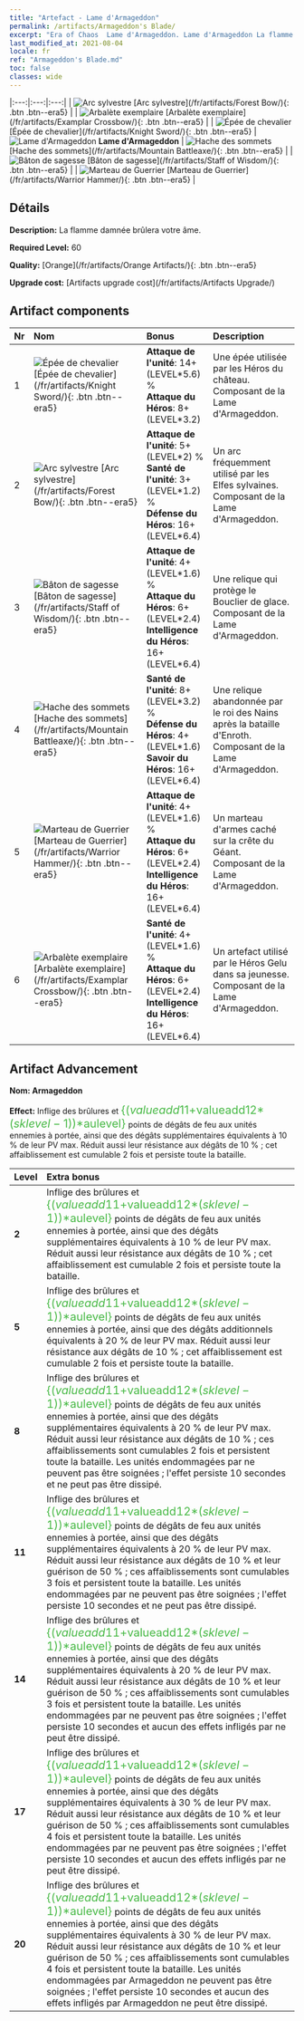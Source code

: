```yaml
---
title: "Artefact - Lame d'Armageddon"
permalink: /artifacts/Armageddon's Blade/
excerpt: "Era of Chaos  Lame d'Armageddon. Lame d'Armageddon La flamme damnée brûlera votre âme."
last_modified_at: 2021-08-04
locale: fr
ref: "Armageddon's Blade.md"
toc: false
classes: wide
---
```


  |:---:|:---:|:---:| 
  | ![Arc sylvestre](/images/t/artifact_40442.png) [Arc sylvestre](/fr/artifacts/Forest Bow/){: .btn .btn--era5} |   | ![Arbalète exemplaire](/images/t/artifact_40446.png) [Arbalète exemplaire](/fr/artifacts/Examplar Crossbow/){: .btn .btn--era5} | 
  | ![Épée de chevalier](/images/t/artifact_40441.png) [Épée de chevalier](/fr/artifacts/Knight Sword/){: .btn .btn--era5} | ![Lame d'Armageddon](/images/t/icon_artifact_44.png) **Lame d'Armageddon** | ![Hache des sommets](/images/t/artifact_40444.png) [Hache des sommets](/fr/artifacts/Mountain Battleaxe/){: .btn .btn--era5} | 
  | ![Bâton de sagesse](/images/t/artifact_40443.png) [Bâton de sagesse](/fr/artifacts/Staff of Wisdom/){: .btn .btn--era5} |   | ![Marteau de Guerrier](/images/t/artifact_40445.png) [Marteau de Guerrier](/fr/artifacts/Warrior Hammer/){: .btn .btn--era5} | 


## Détails

 **Description:** La flamme damnée brûlera votre âme.

 **Required Level:** 60

 **Quality:** [Orange](/fr/artifacts/Orange Artifacts/){: .btn .btn--era5}

 **Upgrade cost:** [Artifacts upgrade cost](/fr/artifacts/Artifacts Upgrade/)



## Artifact components

  | Nr |    Nom    |   Bonus | Description | 
  |:---|:-----------|:--------|:------------| 
  | 1 | ![Épée de chevalier](/images/t/artifact_40441.png) [Épée de chevalier](/fr/artifacts/Knight Sword/){: .btn .btn--era5} | **Attaque de l'unité**: 14+(LEVEL\*5.6) %<br/>**Attaque du Héros**: 8+(LEVEL\*3.2) | Une épée utilisée par les Héros du château. Composant de la Lame d'Armageddon. | 
  | 2 | ![Arc sylvestre](/images/t/artifact_40442.png) [Arc sylvestre](/fr/artifacts/Forest Bow/){: .btn .btn--era5} | **Attaque de l'unité**: 5+(LEVEL\*2) %<br/>**Santé de l'unité**: 3+(LEVEL\*1.2) %<br/>**Défense du Héros**: 16+(LEVEL\*6.4) | Un arc fréquemment utilisé par les Elfes sylvaines. Composant de la Lame d'Armageddon. | 
  | 3 | ![Bâton de sagesse](/images/t/artifact_40443.png) [Bâton de sagesse](/fr/artifacts/Staff of Wisdom/){: .btn .btn--era5} | **Attaque de l'unité**: 4+(LEVEL\*1.6) %<br/>**Attaque du Héros**: 6+(LEVEL\*2.4)<br/>**Intelligence du Héros**: 16+(LEVEL\*6.4) | Une relique qui protège le Bouclier de glace. Composant de la Lame d'Armageddon. | 
  | 4 | ![Hache des sommets](/images/t/artifact_40444.png) [Hache des sommets](/fr/artifacts/Mountain Battleaxe/){: .btn .btn--era5} | **Santé de l'unité**: 8+(LEVEL\*3.2) %<br/>**Défense du Héros**: 4+(LEVEL\*1.6)<br/>**Savoir du Héros**: 16+(LEVEL\*6.4) | Une relique abandonnée par le roi des Nains après la bataille d'Enroth. Composant de la Lame d'Armageddon. | 
  | 5 | ![Marteau de Guerrier](/images/t/artifact_40445.png) [Marteau de Guerrier](/fr/artifacts/Warrior Hammer/){: .btn .btn--era5} | **Attaque de l'unité**: 4+(LEVEL\*1.6) %<br/>**Attaque du Héros**: 6+(LEVEL\*2.4)<br/>**Intelligence du Héros**: 16+(LEVEL\*6.4) | Un marteau d'armes caché sur la crête du Géant. Composant de la Lame d'Armageddon. | 
  | 6 | ![Arbalète exemplaire](/images/t/artifact_40446.png) [Arbalète exemplaire](/fr/artifacts/Examplar Crossbow/){: .btn .btn--era5} | **Santé de l'unité**: 4+(LEVEL\*1.6) %<br/>**Attaque du Héros**: 6+(LEVEL\*2.4)<br/>**Intelligence du Héros**: 16+(LEVEL\*6.4) | Un artefact utilisé par le Héros Gelu dans sa jeunesse. Composant de la Lame d'Armageddon. | 


## Artifact Advancement

 **Nom: Armageddon**

 **Effect:** Inflige des brûlures et <span style="color: #48b946;font-size:20px">{($valueadd11+$valueadd12*($sklevel-1))*$aulevel}</span> points de dégâts de feu aux unités ennemies à portée, ainsi que des dégâts supplémentaires équivalents à 10 % de leur PV max. Réduit aussi leur résistance aux dégâts de 10 % ; cet affaiblissement est cumulable 2 fois et persiste toute la bataille.

  |  Level  |    Extra bonus  | 
  |:--------|:----------------| 
  | **2** | Inflige des brûlures et <span style="color: #48b946;font-size:20px">{($valueadd11+$valueadd12*($sklevel-1))*$aulevel}</span> points de dégâts de feu aux unités ennemies à portée, ainsi que des dégâts supplémentaires équivalents à 10 % de leur PV max. Réduit aussi leur résistance aux dégâts de 10 % ; cet affaiblissement est cumulable 2 fois et persiste toute la bataille. | 
  | **5** | Inflige des brûlures et <span style="color: #48b946;font-size:20px">{($valueadd11+$valueadd12*($sklevel-1))*$aulevel}</span> points de dégâts de feu aux unités ennemies à portée, ainsi que des dégâts additionnels équivalents à 20 % de leur PV max. Réduit aussi leur résistance aux dégâts de 10 % ; cet affaiblissement est cumulable 2 fois et persiste toute la bataille. | 
  | **8** | Inflige des brûlures et <span style="color: #48b946;font-size:20px">{($valueadd11+$valueadd12*($sklevel-1))*$aulevel}</span> points de dégâts de feu aux unités ennemies à portée, ainsi que des dégâts supplémentaires équivalents à 20 % de leur PV max. Réduit aussi leur résistance aux dégâts de 10 % ; ces affaiblissements sont cumulables 2 fois et persistent toute la bataille. Les unités endommagées par <Armageddon> ne peuvent pas être soignées ; l'effet persiste 10 secondes et ne peut pas être dissipé. | 
  | **11** | Inflige des brûlures et <span style="color: #48b946;font-size:20px">{($valueadd11+$valueadd12*($sklevel-1))*$aulevel}</span> points de dégâts de feu aux unités ennemies à portée, ainsi que des dégâts supplémentaires équivalents à 20 % de leur PV max. Réduit aussi leur résistance aux dégâts de 10 % et leur guérison de 50 % ; ces affaiblissements sont cumulables 3 fois et persistent toute la bataille. Les unités endommagées par <Armageddon> ne peuvent pas être soignées ; l'effet persiste 10 secondes et ne peut pas être dissipé. | 
  | **14** | Inflige des brûlures et <span style="color: #48b946;font-size:20px">{($valueadd11+$valueadd12*($sklevel-1))*$aulevel}</span> points de dégâts de feu aux unités ennemies à portée, ainsi que des dégâts supplémentaires équivalents à 20 % de leur PV max. Réduit aussi leur résistance aux dégâts de 10 % et leur guérison de 50 % ; ces affaiblissements sont cumulables 3 fois et persistent toute la bataille. Les unités endommagées par <Armageddon> ne peuvent pas être soignées ; l'effet persiste 10 secondes et aucun des effets infligés par <Armageddon> ne peut être dissipé. | 
  | **17** | Inflige des brûlures et <span style="color: #48b946;font-size:20px">{($valueadd11+$valueadd12*($sklevel-1))*$aulevel}</span> points de dégâts de feu aux unités ennemies à portée, ainsi que des dégâts supplémentaires équivalents à 30 % de leur PV max. Réduit aussi leur résistance aux dégâts de 10 % et leur guérison de 50 % ; ces affaiblissements sont cumulables 4 fois et persistent toute la bataille. Les unités endommagées par <Armageddon> ne peuvent pas être soignées ; l'effet persiste 10 secondes et aucun des effets infligés par <Armageddon> ne peut être dissipé. | 
  | **20** | Inflige des brûlures et <span style="color: #48b946;font-size:20px">{($valueadd11+$valueadd12*($sklevel-1))*$aulevel}</span> points de dégâts de feu aux unités ennemies à portée, ainsi que des dégâts supplémentaires équivalents à 30 % de leur PV max. Réduit aussi leur résistance aux dégâts de 10 % et leur guérison de 50 % ; ces affaiblissements sont cumulables 4 fois et persistent toute la bataille. Les unités endommagées par Armageddon ne peuvent pas être soignées ; l'effet persiste 10 secondes et aucun des effets infligés par Armageddon ne peut être dissipé. | 
